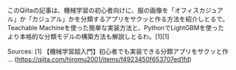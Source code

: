 このQiitaの記事は、機械学習の初心者向けに、服の画像を「オフィスカジュアル」か「カジュアル」かを分類するアプリをサクッと作る方法を紹介しとるで。Teachable Machineを使った簡単な実装方法と、PythonでLightGBMを使ったより本格的な分類モデルの構築方法も解説しとるわ。[1][1]

Sources:
[1] 【機械学習超入門】初心者でも実装できる分類アプリをサクッと作 ... (https://qiita.com/hiromu2001/items/f4923450f653707ed1fd)